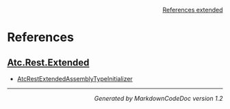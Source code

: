 <div style='text-align: right'>

[References extended](IndexExtended.md)

</div>


# References

## [Atc.Rest.Extended](Atc.Rest.Extended.md)

- [AtcRestExtendedAssemblyTypeInitializer](Atc.Rest.Extended.md#atcrestextendedassemblytypeinitializer)

<hr /><div style='text-align: right'><i>Generated by MarkdownCodeDoc version 1.2</i></div>


